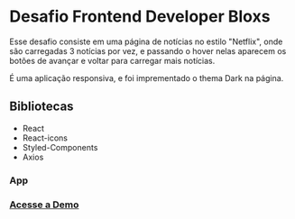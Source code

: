 # Desafio Frontend Developer Bloxs

Esse desafio consiste em uma página de notícias no estilo "Netflix", onde são carregadas 3 notícias por vez, e passando o hover nelas aparecem os botões de avançar e voltar para carregar mais notícias.

É uma aplicação responsiva, e foi imprementado o thema Dark na página.

## Bibliotecas

- React
- React-icons
- Styled-Components
- Axios

### App

### [Acesse a Demo](https://bloxs-frontend-develop.vercel.app)
